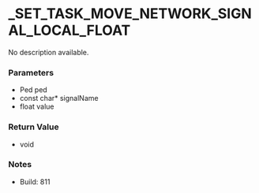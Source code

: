# _SET_TASK_MOVE_NETWORK_SIGNAL_LOCAL_FLOAT

No description available.

### Parameters
* Ped ped
* const char* signalName
* float value

### Return Value
* void

### Notes
* Build: 811

